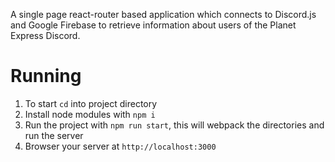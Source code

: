 A single page react-router based application which connects to Discord.js and Google Firebase to retrieve information about users of the Planet Express Discord.

# Running

1. To start `cd` into project directory
2. Install node modules with `npm i`
3. Run the project with `npm run start`, this will webpack the directories and run the server
4. Browser your server at `http://localhost:3000`
